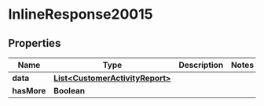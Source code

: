 
# InlineResponse20015

## Properties
Name | Type | Description | Notes
------------ | ------------- | ------------- | -------------
**data** | [**List&lt;CustomerActivityReport&gt;**](CustomerActivityReport.md) |  | 
**hasMore** | **Boolean** |  | 



